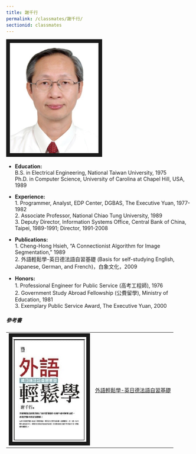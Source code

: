 ```yaml
---
title: 謝千行
permalink: /classmates/謝千行/
sectionid: classmates
---
```

<img src="/img/Hsieh.jpg"
alt="Photo of Dr. Cheng-Hong Hsieh" width="240" border="10" />

- **Education:**  
   B.S. in Electrical Engineering, National Taiwan University, 1975  
   Ph.D. in Computer Science, University of Carolina at Chapel Hill, USA, 1989  

- **Experience:**  
1\. Programmer, Analyst, EDP Center, DGBAS, The Executive Yuan, 1977-1982  
2\. Associate Professor, National Chiao Tung University, 1989  
3\. Deputy Director, Information Systems Office, Central Bank of China,   Taipei, 1989-1991; Director, 1991-2008  

- **Publications:**  
1\. Cheng-Hong Hsieh, “A Connectionist Algorithm for Image Segmentation,” 1989  
2\. 外語輕鬆學-英日德法語自習基礎 (Basis for self-studying English, Japanese, German, and French)，白象文化，2009  

- **Honors:**  
1\. Professional Engineer for Public Service (高考工程師), 1976  
2\. Government Study Abroad Fellowship (公費留學), Ministry of Education, 1981  
3\. Exemplary Public Service Award, The Executive Yuan, 2000  
##### 參考書

<table style="width: 600px">
  <tr>
   <td>
   <img src="/img/外語輕鬆學-英日德法語自習基礎.jpg"
        alt="Photo of 外語輕鬆學-英日德法語自習基礎"
        width="200" border="10" />
   </td>
   <td class="photo-text">
     <a href="https://www.books.com.tw/products/0010446109">外語輕鬆學-英日德法語自習基礎</a>
   </td>
  </tr>
</table>
